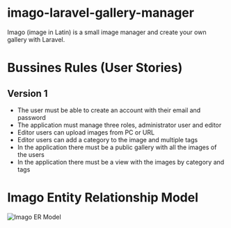 # imago-laravel-gallery-manager
Imago (image in Latin) is a small image manager and create your own gallery with Laravel.

# Bussines Rules (User Stories)
## Version 1
* The user must be able to create an account with their email and password
* The application must manage three roles, administrator user and editor
* Editor users can upload images from PC or URL
* Editor users can add a category to the image and multiple tags
* In the application there must be a public gallery with all the images of the users
* In the application there must be a view with the images by category and tags


# Imago Entity Relationship Model
![Imago ER Model](https://raw.githubusercontent.com/AFelipeTrujillo/imago-laravel-gallery-manager/main/Imago.entity%E2%80%93relationship-model.png)